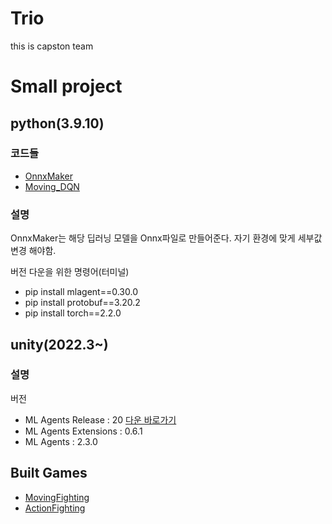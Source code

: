 # Trio
this is capston team


# Small project

## python(3.9.10)

### 코드들

- [OnnxMaker](OnnxMaker.py)
- [Moving_DQN](MovingFighting_DQN.py)

### 설명

OnnxMaker는 해당 딥러닝 모델을 Onnx파일로 만들어준다. 자기 환경에 맞게 세부값 변경 해야함.

버전 다운을 위한 명령어(터미널)
- pip install mlagent==0.30.0
- pip install protobuf==3.20.2
- pip install torch==2.2.0

## unity(2022.3~)


### 설명

버전

- ML Agents Release : 20 [다운 바로가기](https://github.com/Unity-Technologies/ml-agents/releases/tag/release_20)
- ML Agents Extensions : 0.6.1
- ML Agents : 2.3.0

## Built Games

- [MovingFighting](../game/MovingFighting.zip)
- [ActionFighting]()

